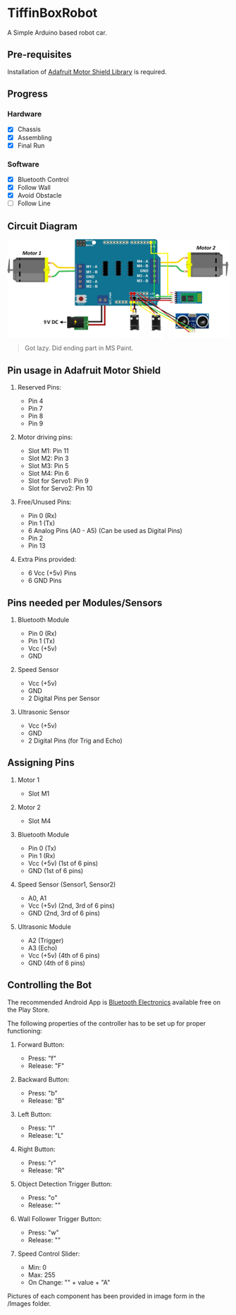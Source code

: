 # TiffinBoxRobot

A Simple Arduino based robot car.

## Pre-requisites
Installation of [Adafruit Motor Shield Library](https://learn.adafruit.com/adafruit-motor-shield/library-install) is required.

## Progress
### Hardware
- [x] Chassis
- [x] Assembling
- [x] Final Run

### Software
- [x] Bluetooth Control
- [x] Follow Wall
- [x] Avoid Obstacle
- [ ] Follow Line

## Circuit Diagram
<img align="center" title="Circuit Diagram" src="./circuit.png">

> Got lazy. Did ending part in MS Paint.



## Pin usage in Adafruit Motor Shield

1. Reserved Pins:
   - Pin 4
   - Pin 7
   - Pin 8
   - Pin 9
   
2. Motor driving pins:
   - Slot M1: Pin 11
   - Slot M2: Pin 3
   - Slot M3: Pin 5
   - Slot M4: Pin 6
   - Slot for Servo1: Pin 9
   - Slot for Servo2: Pin 10
   
3. Free/Unused Pins:
   - Pin 0 (Rx)
   - Pin 1 (Tx)
   - 6 Analog Pins (A0 - A5) (Can be used as Digital Pins)
   - Pin 2
   - Pin 13
   
4. Extra Pins provided:
   - 6 Vcc (+5v) Pins
   - 6 GND Pins
   
## Pins needed per Modules/Sensors

1. Bluetooth Module
   - Pin 0 (Rx)
   - Pin 1 (Tx)
   - Vcc (+5v)
   - GND

2. Speed Sensor
   - Vcc (+5v)
   - GND
   - 2 Digital Pins
   per Sensor
   
3. Ultrasonic Sensor
   - Vcc (+5v)
   - GND
   - 2 Digital Pins (for Trig and Echo)
   
## Assigning Pins

1. Motor 1
   - Slot M1
   
2. Motor 2
   - Slot M4
   
3. Bluetooth Module
   - Pin 0 (Tx)
   - Pin 1 (Rx)
   - Vcc (+5v) (1st of 6 pins)
   - GND (1st of 6 pins)
   
4. Speed Sensor (Sensor1, Sensor2)
   - A0, A1
   - Vcc (+5v) (2nd, 3rd of 6 pins)
   - GND (2nd, 3rd of 6 pins)
   
5. Ultrasonic Module
   - A2 (Trigger)
   - A3 (Echo)
   - Vcc (+5v) (4th of 6 pins)
   - GND (4th of 6 pins)
   
## Controlling the Bot

The recommended Android App is [Bluetooth Electronics](https://play.google.com/store/apps/details?id=com.keuwl.arduinobluetooth&hl=en) available free on the Play Store.

The following properties of the controller has to be set up for proper functioning:
1. Forward Button:
   - Press: "f"
   - Release: "F"
   
2. Backward Button:
   - Press: "b"
   - Release: "B"
   
3. Left Button:
   - Press: "l"
   - Release: "L"
   
4. Right Button:
   - Press: "r"
   - Release: "R"
   
5. Object Detection Trigger Button:
   - Press: "o"
   - Release: ""
   
6. Wall Follower Trigger Button:
   - Press: "w"
   - Release: ""
   
7. Speed Control Slider:
   - Min: 0
   - Max: 255
   - On Change: "" + value + "A"
   
Pictures of each component has been provided in image form in the /Images folder.
